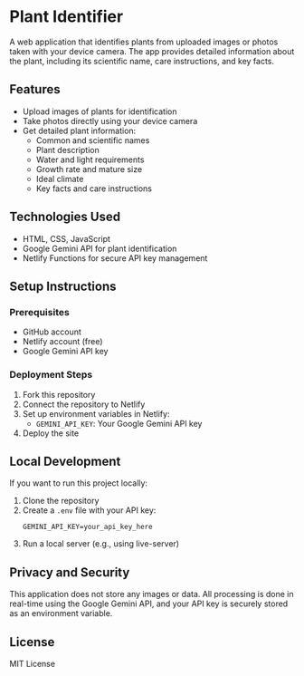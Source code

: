 # Plant Identifier

A web application that identifies plants from uploaded images or photos taken with your device camera. The app provides detailed information about the plant, including its scientific name, care instructions, and key facts.

## Features

- Upload images of plants for identification
- Take photos directly using your device camera
- Get detailed plant information:
  - Common and scientific names
  - Plant description
  - Water and light requirements
  - Growth rate and mature size
  - Ideal climate
  - Key facts and care instructions

## Technologies Used

- HTML, CSS, JavaScript
- Google Gemini API for plant identification
- Netlify Functions for secure API key management

## Setup Instructions

### Prerequisites

- GitHub account
- Netlify account (free)
- Google Gemini API key

### Deployment Steps

1. Fork this repository
2. Connect the repository to Netlify
3. Set up environment variables in Netlify:
   - `GEMINI_API_KEY`: Your Google Gemini API key
4. Deploy the site

## Local Development

If you want to run this project locally:

1. Clone the repository
2. Create a `.env` file with your API key:
   ```
   GEMINI_API_KEY=your_api_key_here
   ```
3. Run a local server (e.g., using live-server)

## Privacy and Security

This application does not store any images or data. All processing is done in real-time using the Google Gemini API, and your API key is securely stored as an environment variable.

## License

MIT License
